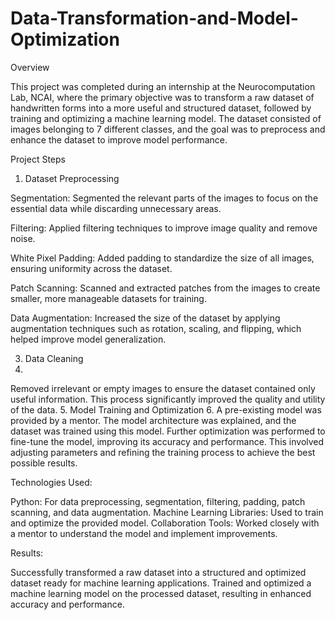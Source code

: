 # Data-Transformation-and-Model-Optimization
Overview

This project was completed during an internship at the Neurocomputation Lab, NCAI, where the primary objective was to transform a raw dataset of handwritten forms into a more useful and structured dataset, followed by training and optimizing a machine learning model. The dataset consisted of images belonging to 7 different classes, and the goal was to preprocess and enhance the dataset to improve model performance.

Project Steps

1. Dataset Preprocessing

Segmentation: Segmented the relevant parts of the images to focus on the essential data while discarding unnecessary areas. 

Filtering: Applied filtering techniques to improve image quality and remove noise.

White Pixel Padding: Added padding to standardize the size of all images, ensuring uniformity across the dataset.

Patch Scanning: Scanned and extracted patches from the images to create smaller, more manageable datasets for training.

Data Augmentation: Increased the size of the dataset by applying augmentation techniques such as rotation, scaling, and flipping, which helped improve model generalization.

3. Data Cleaning
4. 
Removed irrelevant or empty images to ensure the dataset contained only useful information. This process significantly improved the quality and utility of the data.
5. Model Training and Optimization
6. 
A pre-existing model was provided by a mentor. The model architecture was explained, and the dataset was trained using this model.
Further optimization was performed to fine-tune the model, improving its accuracy and performance. This involved adjusting parameters and refining the training process to achieve the best possible results.

Technologies Used:

Python: For data preprocessing, segmentation, filtering, padding, patch scanning, and data augmentation.
Machine Learning Libraries: Used to train and optimize the provided model.
Collaboration Tools: Worked closely with a mentor to understand the model and implement improvements.

Results:

Successfully transformed a raw dataset into a structured and optimized dataset ready for machine learning applications.
Trained and optimized a machine learning model on the processed dataset, resulting in enhanced accuracy and performance.
